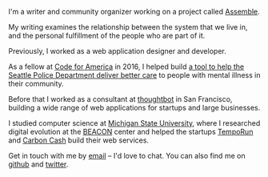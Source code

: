 I'm a writer and community organizer
working on a project called [Assemble].

My writing examines the relationship between the system that we live in,
and the personal fulfillment of the people who are part of it.

Previously, I worked as a web application designer and developer.

As a fellow at [Code for America][cfa] in 2016,
I helped build
[a tool to help the Seattle Police Department deliver better care][ridealong]
to people with mental illness in their community.

Before that I worked as a consultant at [thoughtbot] in San Francisco,
building a wide range of web applications for startups and large businesses.

I studied computer science at [Michigan State University][MSU],
where I researched digital evolution at the [BEACON] center
and helped the startups [TempoRun] and [Carbon Cash] build their web services.

Get in touch with me by [email] – I'd love to chat.
You can also find me on [github] and [twitter].

[Assemble]: https://assembleapp.co/about

[cfa]: https://www.codeforamerica.org/
[ridealong]: http://getridealong.com/

[thoughtbot]: https://thoughtbot.com

[MSU]: http://cse.msu.edu
[BEACON]: http://beacon-center.org/
[TempoRun]: http://temporunapp.com
[Carbon Cash]: http://carboncash.co

[email]: mailto:wright.grayson@gmail.com
[github]: https://github.com/graysonwright
[twitter]: http://twitter.com/grayson_wright
